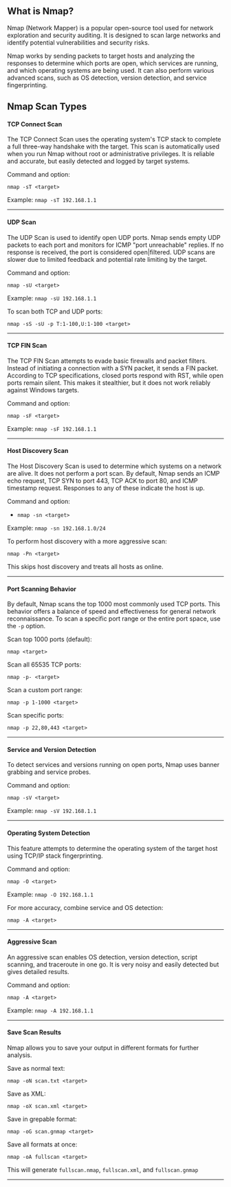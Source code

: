 ## What is Nmap?

Nmap (Network Mapper) is a popular open-source tool used for network exploration and security auditing. It is designed to scan large networks and identify potential vulnerabilities and security risks.

Nmap works by sending packets to target hosts and analyzing the responses to determine which ports are open, which services are running, and which operating systems are being used. It can also perform various advanced scans, such as OS detection, version detection, and service fingerprinting.

## Nmap Scan Types

#### TCP Connect Scan

The TCP Connect Scan uses the operating system's TCP stack to complete a full three-way handshake with the target. This scan is automatically used when you run Nmap without root or administrative privileges. It is reliable and accurate, but easily detected and logged by target systems.

Command and option:  

`nmap -sT <target>`  

Example: `nmap -sT 192.168.1.1`

---

#### UDP Scan

The UDP Scan is used to identify open UDP ports. Nmap sends empty UDP packets to each port and monitors for ICMP "port unreachable" replies. If no response is received, the port is considered open|filtered. UDP scans are slower due to limited feedback and potential rate limiting by the target.

Command and option:  

`nmap -sU <target>`  

Example: `nmap -sU 192.168.1.1`

To scan both TCP and UDP ports:  

`nmap -sS -sU -p T:1-100,U:1-100 <target>`

---

#### TCP FIN Scan

The TCP FIN Scan attempts to evade basic firewalls and packet filters. Instead of initiating a connection with a SYN packet, it sends a FIN packet. According to TCP specifications, closed ports respond with RST, while open ports remain silent. This makes it stealthier, but it does not work reliably against Windows targets.

Command and option:  

`nmap -sF <target>`  

Example: `nmap -sF 192.168.1.1`

---

#### Host Discovery Scan

The Host Discovery Scan is used to determine which systems on a network are alive. It does not perform a port scan. By default, Nmap sends an ICMP echo request, TCP SYN to port 443, TCP ACK to port 80, and ICMP timestamp request. Responses to any of these indicate the host is up.

Command and option:  

- `nmap -sn <target>`  

Example: `nmap -sn 192.168.1.0/24`

To perform host discovery with a more aggressive scan:  

`nmap -Pn <target>`  

This skips host discovery and treats all hosts as online.

---

#### Port Scanning Behavior

By default, Nmap scans the top 1000 most commonly used TCP ports. This behavior offers a balance of speed and effectiveness for general network reconnaissance. To scan a specific port range or the entire port space, use the `-p` option.

Scan top 1000 ports (default):  

`nmap <target>`

Scan all 65535 TCP ports:  

`nmap -p- <target>`

Scan a custom port range:  

`nmap -p 1-1000 <target>`

Scan specific ports:  

`nmap -p 22,80,443 <target>`

---

#### Service and Version Detection

To detect services and versions running on open ports, Nmap uses banner grabbing and service probes.

Command and option:  

`nmap -sV <target>`  

Example: `nmap -sV 192.168.1.1`

---

#### Operating System Detection

This feature attempts to determine the operating system of the target host using TCP/IP stack fingerprinting.

Command and option:  

`nmap -O <target>`  

Example: `nmap -O 192.168.1.1`

For more accuracy, combine service and OS detection:  

`nmap -A <target>`

---

#### Aggressive Scan

An aggressive scan enables OS detection, version detection, script scanning, and traceroute in one go. It is very noisy and easily detected but gives detailed results.

Command and option:  

`nmap -A <target>`  

Example: `nmap -A 192.168.1.1`

---

#### Save Scan Results

Nmap allows you to save your output in different formats for further analysis.

Save as normal text:  

`nmap -oN scan.txt <target>`

Save as XML:  

`nmap -oX scan.xml <target>`

Save in grepable format:  

`nmap -oG scan.gnmap <target>`

Save all formats at once:  

`nmap -oA fullscan <target>`  

This will generate `fullscan.nmap`, `fullscan.xml`, and `fullscan.gnmap`

---
